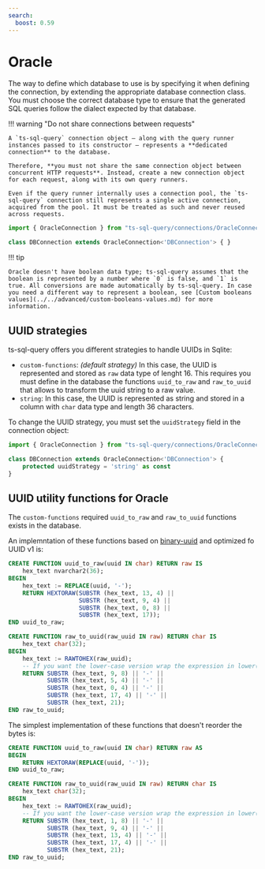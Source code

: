 ```yaml
---
search:
  boost: 0.59
---
```

# Oracle

The way to define which database to use is by specifying it when defining the connection, by extending the appropriate database connection class. You must choose the correct database type to ensure that the generated SQL queries follow the dialect expected by that database.

!!! warning "Do not share connections between requests"

    A `ts-sql-query` connection object — along with the query runner instances passed to its constructor — represents a **dedicated connection** to the database.

    Therefore, **you must not share the same connection object between concurrent HTTP requests**. Instead, create a new connection object for each request, along with its own query runners.

    Even if the query runner internally uses a connection pool, the `ts-sql-query` connection still represents a single active connection, acquired from the pool. It must be treated as such and never reused across requests.

```ts
import { OracleConnection } from "ts-sql-query/connections/OracleConnection";

class DBConnection extends OracleConnection<'DBConnection'> { }
```

!!! tip

    Oracle doesn't have boolean data type; ts-sql-query assumes that the boolean is represented by a number where `0` is false, and `1` is true. All conversions are made automatically by ts-sql-query. In case you need a different way to represent a boolean, see [Custom booleans values](../../advanced/custom-booleans-values.md) for more information.

## UUID strategies

ts-sql-query offers you different strategies to handle UUIDs in Sqlite:

- `custom-functions`: *(default strategy)* In this case, the UUID is represented and stored as `raw` data type of lenght 16. This requires you must define in the database the functions `uuid_to_raw` and `raw_to_uuid` that allows to transform the uuid string to a raw value.
- `string`: In this case, the UUID is represented as string and stored in a column with `char` data type and length 36 characters.

To change the UUID strategy, you must set the `uuidStrategy` field in the connection object:

```ts
import { OracleConnection } from "ts-sql-query/connections/OracleConnection";

class DBConnection extends OracleConnection<'DBConnection'> {
    protected uuidStrategy = 'string' as const
}
```

## UUID utility functions for Oracle

The `custom-functions` required `uuid_to_raw` and `raw_to_uuid` functions exists in the database.

An implemntation of these functions based on [binary-uuid](https://github.com/odo-network/binary-uuid) and optimized fo UUID v1 is:

```sql
CREATE FUNCTION uuid_to_raw(uuid IN char) RETURN raw IS
	hex_text nvarchar2(36);
BEGIN 
	hex_text := REPLACE(uuid, '-');
	RETURN HEXTORAW(SUBSTR (hex_text, 13, 4) || 
                    SUBSTR (hex_text, 9, 4) || 
                    SUBSTR (hex_text, 0, 8) || 
                    SUBSTR (hex_text, 17));
END uuid_to_raw;

CREATE FUNCTION raw_to_uuid(raw_uuid IN raw) RETURN char IS
	hex_text char(32);
BEGIN 
	hex_text := RAWTOHEX(raw_uuid);
    -- If you want the lower-case version wrap the expression in lower( ... )
    RETURN SUBSTR (hex_text, 9, 8) || '-' || 
           SUBSTR (hex_text, 5, 4) || '-' || 
           SUBSTR (hex_text, 0, 4) || '-' || 
           SUBSTR (hex_text, 17, 4) || '-' || 
           SUBSTR (hex_text, 21);
END raw_to_uuid;
```

The simplest implementation of these functions that doesn't reorder the bytes is:

```sql
CREATE FUNCTION uuid_to_raw(uuid IN char) RETURN raw AS
BEGIN 
    RETURN HEXTORAW(REPLACE(uuid, '-'));
END uuid_to_raw;

CREATE FUNCTION raw_to_uuid(raw_uuid IN raw) RETURN char IS
	hex_text char(32);
BEGIN 
	hex_text := RAWTOHEX(raw_uuid);
    -- If you want the lower-case version wrap the expression in lower( ... )
    RETURN SUBSTR (hex_text, 1, 8) || '-' || 
           SUBSTR (hex_text, 9, 4) || '-' || 
           SUBSTR (hex_text, 13, 4) || '-' || 
           SUBSTR (hex_text, 17, 4) || '-' || 
           SUBSTR (hex_text, 21);
END raw_to_uuid;
```
